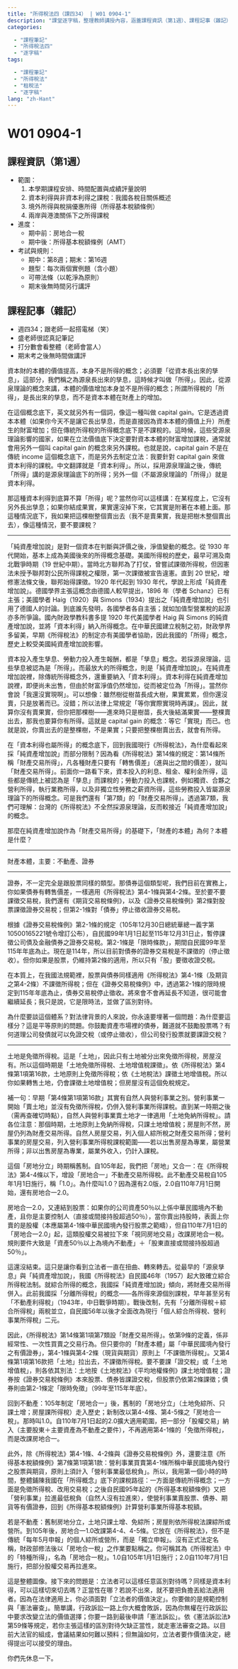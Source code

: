 ```yaml
---
title: "所得稅法四（課四34） | W01 0904-1"
description: "課堂逐字稿，整理教師講授內容，涵蓋課程資訊（第1週）、課程記事（雜記）等重點。"
categories:

  - "課程筆記"
  - "所得稅法四"
  - "逐字稿"
tags:

  - "課程筆記"
  - "所得稅法"
  - "租稅法"
  - "逐字稿"
lang: "zh-Hant"
---
```


# W01 0904-1

## 課程資訊（第1週）

- 範圍：
  1. 本學期課程安排、時間配置與成績評量說明
  2. 資本利得與非資本利得之課稅：我國各稅目關係概述
  3. 境外所得與稅捐優惠所得（所得基本稅額條例）
  4. 兩岸與港澳關係下之所得課稅
- 進度：
  - 期中前：房地合一稅
  - 期中後：所得基本稅額條例（AMT）
- 考試與規則：
  - 期中：第8週；期末：第16週
  - 題型：每次兩個實例題（含小題）
  - 可帶法條（以乾淨為原則）
  - 期末後無時間另行講評


## 課程記事（雜記）

- 週四34；跟老師一起搭電梯（笑）
- 盛老師很認真記筆記
- 打分數會看整體（老師會當人）
- 期末考之後無時間做講評





<!-- 

資本財的本體的,財的價值的提高,它本身不是所得的概念,必須要是從資本漲出來的知識,這個部分,這個我們把它稱之為叫做源泉漲出來的這些知識,這個時候它才叫做所得。 那也因此,從這個源泉理論概念來講,本體的價值增加,它本身並不是所得的概念,因此所謂所得稅的所得,是漲出來的知識,而不是講資本本體的財產上的增加。 因此,在這個概念底下,在英文的字眼裡面,它就另外有一個,像這一種叫做capital gain,它是透過資本本體,如果你今天不是讓它漲出知識,而是直接,因為資本本體它可能財富也會一樣增加,但在傳統所得稅的所得概念底下是不課稅的。 這個時候,這一些受源泉理論影響的國家,他們如果在立法價值底下決定說,要對這一種資本本體的財富的增加,要去做課稅的,他們通常就會用另外一個叫capital gain的這個概念來另外課稅,也就是說,capital gain不是在傳統income這個概念底下,而是另外去制定立法。 制定立法的方式是說,我要針對capital gain來做資本利得的課稅,因為這個capital gain我們從中文的翻譯裡面就是所謂的資本利得,所以我們透過這一個對所得概念採用源泉理論以後,那這個時候它在傳統如何,一是講源泉理論底下的所得,那另外一個就是,它不是源泉理論底下的所得,它是一種資本利得。 那這種資本利得呢,它到底算不算所得呢?當然你可以這樣子講,在某程度上面,它沒有另外長出之形,如果你結束股市,它還沒掉下來,它其實是附著在本體上面,那這種情況底下,我如果把這個數目整個賣出去,我不是賣果實喔,我是樹木整個賣出去,像這種情況,要不要課稅?




純資產增加說上的對一個資本的判斷跟評價以後的這個概念叫存資 純資產增加說 從1930年代開始,基本上變成是美國後來 因為美國其實,美國利所得稅的歷史 它最早是到,最早可以溯及到他們美國南北戰爭的時候 在19世紀中期,因為那時候南北要打仗 那北方的聯邦共和國為了要跟南方去新成立的共和國去打仗 所以他當時候曾經有嘗試,就是要課所得稅 可是因為當時候並沒有在憲法條文裡面給聯邦這一種課徵所得稅的權限 也因此第一次他們要徵所得稅的 美國的那個歷史上徵所得稅是被宣告違憲的 因為聯邦無權去對公民的所得去做這樣一個課稅 是一直到了20世紀,剛剛我們提到的 就是說在後來他們增加了憲法徵修條文的規定之後 到了20世紀的初期,1930年代開始 在學說上面,從最早的1920年代開始 不過根據德國人,我自己去德國留學 德國人的想法是說,這個純資產政要都其實是我們德國人發明的 那這個1896年,他們有一個叫Shunt 他是一個Shunt的財政學者 他說這個是1896年是我們德國人先發明的 其實是,我是沒有證據說你們的海格跟海格是抄我們的 因為1920年海格提出來這個純資產政要說 到了1934年的時候,那個Simmons Simmons,美國的財政學者,也提出了純資產政要說 那那個,我去看德國文獻,那個Tinker他就講說 那個在那個Simmons的文獻裡面 他就有提到德國人在講純資產政要說 那既然是這樣,那顯現的可見的 1930年代的Simmons提出來的這個純資產政要說 應該是有參考登過的 這個說的,這個純資產政要說的概念 應該是我們德國人的發明才對 比如說我們去看那個加值行業稅 也是常常有這樣的例子 因為每次碰到黃雲胖,他就說 加值行業稅是我們法國人1986年先出來的 根據德國人的教法 1985年德國人就已經提出加值行業稅的概念 好啦好啦,你們自己去吵啦 我們就不講這個事情 你去看我們國內財政學的教科書 都會講1920年代 那個什麼美國的財政法學者 Simmons跟那個什麼 跟泰德 這兩位提出來所謂純資產增加縮的理論 他將資本利得 也包括在所謂的純資產增加縮 就以純資產增加縮為理論的前提 因此他把資本的增加利得的情況 也把它涵蓋在所謂所得的概念 中華民國開始建制開始,基本上財政學界基本上都是留美的,沒有人留德或留英的,大概很少,大部分都留美的,而且早期國民政府的所得稅條例的這個下官制定,都有美國財政學者的協助,所以我大概也只能跟各位講,就是說其實我們自己本身的所得概念,比較應該是受,如果從歷史上來看,應該是比較受到美國的純資產增加所有的影響。


資本投入產生孳息,勞動力投入產生孳息 就會也是一個所謂的孳息概念 所以我們如果源泉理論所講的孳息 這個被認為是所得的話 但最放大的所得概念則是純資產增加縮 純資產增加縮裡面 它純資產增加縮裡面 它包含了傳統上我們講所得的概念以外 還有很重要的就是資本利得 資本利得ChatGPT這個概念 在純資產增加縮裡面 儘管它沒賣出去 但是由於它的財富淨值仍然增加 從而它也是被這定位 是屬於所得 當然你會講說 可是我還沒實現啊 你可以想像一件 我雖然樹長大了 從樹苗長大成一個大樹了 上面結滿了果實 果實還沒掉下來 但我還沒賣啊 我還沒賣只是放著而已啊 沒錯 你還沒賣只是放著而已 所以我們有一些在法律規定上就是 我們先不等你賣 我們等你實際上實現的時候 我們就要算 所以就算你沒有賣果實 但是你把那棵樹 因為你進來的時候 它只是樹苗 你長大以後 它結成樹 一個大樹 然後上面結了果實累累的果實 你就把整個樹賣出去的話 那我也要算你有所得 這個就是capital gain的概念 等它實現而已 也就是說你賣出去 我不是賣給你,我是整棵樹賣出去 你只要把那整棵樹賣出去 那這個時候你也一樣有所得 在資本利得也被認為是所得的概念底下 我們現在的所得稅法 我們就來跟各位談一下 我們的所得稅法為什麼是採純資產增加縮 而去部分限制呢 是因為你看我們的所得稅法第14條的規定裡面 在第14條 什麼叫財產交易服?任何東西,財產,你只要有轉售價差,進跟出,有轉售價差,這個就叫財產交易所得。 有資本,所以你前面看幾個,你一路看下來 你有資本投入的利息、租金、權利金所得 這個都是傳統上被認為是知識的 他要課稅,對嗎? 還有我勞動力投入也要課稅 比如說你獨資三號合夥事業 你勞動力投入,你有盈利所得 你的執行業務所得 你的非獨立性勞務的投入 你有第三類的薪資所得 這種勞務的投入也是屬於Attract 執行的概念是傳統所得稅 源泉理論底下的所得概念 可是我們就是有第七類的財產交易所得 也就是說通過第七類的財產交易所得 我們大致上可以理解一件事情 台灣的所得稅法其實不全然是採取源泉理論 它反而是比較接近純資產增加收的概念 那麼在純資產增加收 作為財產交易所得 財產的本體為何? 財產的本體是什麼? 本體



---


不一定完全是跟股票是同樣的類型,它其實是另外一種類型 那債券的這個類型呢,我們目前在實務上面 你如果債券有轉售價差,一樣是用4-1跟4-2 至於要不要課徵期交稅,我們有另外一個期貨交易稅條例 第2條的規定,我們有對股票和期貨交易 但我們2-1條的規定,則對債券停止徵收期貨交易稅 根據我們2-1條的規定,停止徵收的期限是 根據證券交易稅條例2-1條的規定 那財政部因此,這個是從105年12月30號 總統華總一致第10500165221號令 增訂公布證券交易稅條例2-1的條文 根據證券交易稅條例2-1條的規定 我們從民國99年1月1號起至115年12月31號日為止 7年內暫時停止課徵公司債及金融債券證券交易稅 所以2-1條的規定,它是一個限時條款 它有適用期間規定的限制 從民國99年到115年年底為止 我們現在是114年 所以我們現在對債券的證券交易所是不課稅的 它是停止徵收的 但你如果是股票的 那還是維持第2條規定的適用 所以只有股要徵收證交稅 在它本質上 在我們的法規範裡面 它同樣適用4-1條的規定 但它一樣在證券交易稅裡面 透過2-1條的規定 限時的115年為止 年底為止 我們是停止徵收證交稅 這個是我們對資本市場 資產市場裡面的財產本體 只要你是一個在中華民國境內發行之油價證券 根據表彰股權跟債權 我們的資本利得原則上全面免 但有沒有課證交稅 則看它是股權還是債權 股權的話原則上還是繼續課證交稅 但債權的話則有限時適用 到明年年底為止 將來會不會再延長不知道 很可能會再繼續延長 很可能 我只是跟各位講 它是限時法的規定 然後做了一個區別對待 我為什麼要談這種體系 其實對法律背景的人來講 你永遠都要埋著一個問題在這裡面 為什麼要去 因為這是平等原則的問題 你鼓勵資本市場 資產市場裡面的債券 難道就不鼓勵股票嗎 有什麼道理公司發債 就可以免證交稅 或是交易債券就可以免資料 但是公司發行股票 就可以免證交稅


土地是免徵所得稅 這個是土地 因此只有土地被分出來 免徵所得稅 房屋沒有 所以這個時期 它是土地免徵所得稅 土地徵值稅 我們在這個時期稱之為叫房地分地 土地 依照我們所得稅法第4條第1項第16款的規定 原則上它免徵所得稅 依照我們的土地稅法的規定 它有課徵土地徵值稅 所以你如果轉售 你還是會課土地徵值稅 但房屋得免 沒有這個免稅的規定 你如果放在講那個第4條第1項第16款 我跟各位講就是說 早期只有自然人的土地轉售 才免徵所得稅 營利事業 如果賣土地是沒有免徵所得稅的 我是講到這裡 我才突然想到一些事情 早期我們那個第4條第1項第16款 它其實還有自然人跟營利事業的差別 營利事業一開始賣土地是沒有免徵所得稅 它還是要併入營利事業所得 裡面去做營利事業所得稅和課稅 直到某一個時期以後 因為這個部分我要再查一下那個 那個立法的那個時間點 從那個時間以後 自然人跟營利事業賣土地 才一律都適用土地免納所得稅的這個權務規定 所以請各位 這個時期土地原則上免納所得稅 根據法律的規定 基本上它當時候只有課稅土地徵止稅 房屋則不然 房屋還是列為裁交所得 所以自然人的房屋交易 會有一個裁交稅列入個人作為所得稅 如果你是營利事業 那你的房屋 你一樣還是要列入營利事業所得裡面 只是你如果是以房屋出售作為專業的 可能是你的營業所得 如果你不是以房屋出售作為專業的話 你可能是非營業外活動 但還是營利事業所得稅課稅的範圍 所以這個時期是房地分立時期 我們稱之為叫舊制 因為從105年開始 我們把房地又合一了 在我們的所得稅法四之四以下 我們又增加了一個房地合一稅的 這一種不動產交易所得稅 這一種不動產交易所得稅 從105年開始適用 這個叫新制1.0 105年1月1號開始 為什麼講1.0 因為我們還有2.0版 2.0版就是從110年7月16號開始 房地合一制從105年開始 1.0版然後到了110年7月 我剛剛講7月1號還是7月6號【注意：7月1號】


又連結到股票 如果你的公司資產50%以上 是屬於中華民國境內之不動產 你的主要資產是不動產 而且你是主要的控制人 也就是超過50%以上的控制人 也就是你是股東 你轉賣你的股權50% 50% 也就是公司資產50% 而你是這個公司的直接間接控制 超過50%以上的投資人或是股份人 當你賣出你的股權的時候 本來你其實是賣股權 應該是股票四之一條 中華民國境內發行的股票 可是這個時候這個股票 只要你是主要股東 也就是你直接間接控制50%以上 然後你這個公司的主要資產 又是超過50%以上 是中華民國境內之不動產的話 那麼這個時候 110年的7月1號的2.0版 把股票這個部分拉下來 來改科房地產 這樣還沒有結束 因為這只是整個 讓你知道我們的立法者 一直在扭曲轉來轉去 從最早的所得之息理論 跟純資產增加說 我們所得稅法的制定 從民國1956年 就是民國46年開始 其實基本上已經大致上確立了 中俄所得稅的法制 可是在中俄所得稅 就這個中俄所得的概念 基本上它是採用純資產增加說 也就是因此它把財家所得 把它併進來 因為在此之前 中華民國的所得稅法 基本上是採用分離所得稅的概念 也就是採用剛剛我們講的那個 就是它是一個一個所得來源 然後就個別個別課稅 所以以前我們有不動產的利得稅 這個是另外獨立開來 這個在1943年 那個是還在中日戰爭時期的時候的所得稅 那我們到戰後的時候 戰後以後 因為我們所得稅法 做了一次大的改制 先從分離所得稅併了中俄所得稅 所以是兩稅併立 我們有一段時期 從19 就是民國46到56年之間的時候 我們有一段時期是 有分離所得稅 然後有中俄所得稅 是一直到56年以後 我們才整個全面改革 現在這個名稱的叫做 個人中俄所得稅 營利事業所得稅 這個名稱也因此 我們的所得稅法第14條 第1項第7類裡面 有一個裁交所得的規定 這個裁交所得 根據所得法稅法第9條的規定 就是非經常性的 一次性的買賣的交易行為 但只要你的財產本體 是屬於中華民國境內 發行自由價證券的資產的話 4-1條跟4-2條 分成是現貨或期貨 原則上我們不課徵所得稅 第4條的第1項第16環 把土地又拉出去 一樣不課徵所得稅 要不要另外課徵證交稅 跟土地增值稅 當然各自依照各別的法律規定 所以在土地這個地方 我們根據土地稅法 平均地權條例的規定 我們都有課土地增值稅 根據證券交易稅條例 我們的法律規定是 本財是股票跟債券 表彰股權跟表彰債權的優價證券 都是要課證交稅的 但是第2條的股票證交稅繼續課 2-1條制定了一個現實適用的法律 從99年到115年年底為止 7年間債券的優價證券免課證交稅 回到了不動產 我們在105年的時候 著手制定了所謂的房地合一稅 就制的是房地分立土地免徵所得稅 只課徵土徵稅 房屋則一樣要課徵營利事業所得 或是個人周末所得 因為它本來就是一種財產交易所得的概念 來到了105年以後 全部從所得稅拉出去 它改課4-4條跟4-5條的房地合一稅 那時候叫1.0版 從110年7月1號開始 我們改課所謂的2.0版 擴大房地合一稅適用的範圍 把一部分的股權交易 什麼樣的股權交易把它納進來了 當你是主要股東 而且你公司資產主要是以不動產為構成的 50-50%的規則 1-1的規則 這個時候你不是適用4-1條的免徵所得稅 免徵所得稅 而是適用2.0版的房地合一稅 在這個股票的4-1條 跟4-1條的這個證券交易稅以外 我們另外又再所得基本稅額條例 第7條 第1項 第1款的規定 營利事業買賣 4-1條中華民國境內發行之股票 跟期貨原則上 所得基本稅額條例的最低稅額 所以我們用第一個小時的時間 跟各位整體鋪陳 我國所得稅 所得概念底下的所得課稅 分別涉及到 傳統所得稅裡面的傳統所得的概念 分別涉及到 免徵所得稅改用證交稅來科 之後又從民國95年 開始的所得基本稅額條例 又再把營利事業拉進來 自然人沒拉進來 只有營利事業 賣股票 賣債券 有價證券 又回到 又回到所得基本稅額條例 改科營利事業所得基本稅額 包括期貨 4-2一樣 4-2一樣 因為4-1 4-2 都是所得基本稅額條例第7條 第1項第1款適用的道理 如果你是不動產的話 我們的舊制 土地跟房屋分立 土地只科土徵稅 免科徵所得稅 房屋則科所得稅 看你是自然人 是適用中二所得稅 還是適用營利事業所得稅 到了105年以後 1.0版出現 房地合一 改科4-4跟4-5條的 它放在所得稅 但其實它不是傳統的所得稅 不是個人中二所得稅 也不是營利事業所得稅 因為它不是每年五月份申報的 中二所得稅跟營利事業所得稅 而是獨立申報的 沒有一個正式名稱 我們財政部在修法之後 才來增加一個 房地合一稅的作業準則 作業要點 這個時候才出現房地合一稅 你如果去講它正式名稱 它倒也沒有在所得稅法本身裡面去出現 所以你可以講 它是一種所得稅法裡面的特種所得 它叫房地合一稅 房地合一稅 1.0版105年1月1號開始適用 2.0版110年7月1號以後開始適用 把一部分的股權交易再把它拉進來 這是整個我們一個 不能講外野 立法者 至少讓各位 你一定會現話 我們是這樣合成 當然你背後就要繼續去問 立法者這麼大嗎 可以這樣任意的去區別對待嗎 可以任意的 這樣同樣都是資本利益 如果你認為它是 可以這樣切來切去嗎 正當性在哪 你說不出來的話 那我也只能跟各位講 好 不能再把適用者承擔 因為法律適用 你必須要尋找立法者的價值決定 你是要做規範 憲法審查 簡單來講你把行政訴訟 你一定一路輸到 因為你無權在行政訴訟裡面 請求立法者變成這樣的一個立法價值決定 你一定要一路輸到最後面去申請 憲法訴訟 憲法訴訟法59條如果你認為他是可以這樣來去嗎 ？正當性在哪你說不出來的話 ，那我也隻能跟不會講好不能在法適用這個。因為法律適用你必須要成立法者的價值決定 ，你是要做規範憲法生產簡單來講立法行政訴訟一定一度負責 ，因為到最後麵去申請法以目前大法官的組成開會的可能性大概多講也就行一行他早早睡覺比較有名哈比較保一點的這樣就算我們 15位大法官聯合都開滿沒有過不太知道立馬者為什麼做這為什麼同意匕首的可以這樣利有區來進去我沒有說你不可以做架子決定但並八者要做這個價值決定的事。你總要一個真要有一個人就這樣子 ，你們先休息一下 -->



資本財的本體的價值提高，本身不是所得的概念；必須要「從資本長出來的孳息」，這部分，我們稱之為源泉長出來的孳息，這時候才叫做「所得」。因此，從源泉理論的概念來講，本體的價值增加本身並不是所得的概念；所謂所得稅的「所得」，是長出來的孳息，而不是資本本體在財產上的增加。

在這個概念底下，英文就另外有一個詞，像這一種叫做 capital gain。它是透過資本本體（如果你今天不是讓它長出孳息，而是直接因為資本本體的價值上升）所產生的財富增加；但在傳統所得稅的所得概念底下是不課稅的。這時候，這些受源泉理論影響的國家，如果在立法價值底下決定要對資本本體的財富增加課稅，通常就會用另外一個叫 capital gain 的概念來另外課稅。也就是說，capital gain 不是在傳統 income 這個概念底下，而是另外去制定立法：我要針對 capital gain 來做資本利得的課稅。中文翻譯就是「資本利得」。所以，採用源泉理論之後，傳統「所得」講的是源泉理論底下的所得；另外一個（不屬源泉理論的「所得」）就是資本利得。

那這種資本利得到底算不算「所得」呢？當然你可以這樣講：在某程度上，它沒有另外長出孳息；如果你結成果實，果實還沒掉下來，它其實是附著在本體上面。那這種情況底下，我如果把這棵樹整個賣出去（我不是賣果實，我是把樹木整個賣出去），像這種情況，要不要課稅？

---

「純資產增加說」是對一個資本在判斷與評價之後，淨值變動的概念。從 1930 年代開始，基本上成為美國後來的所得概念基礎。美國所得稅的歷史，最早可溯及南北戰爭時期（19 世紀中期）。當時北方聯邦為了打仗，曾嘗試課徵所得稅，但因憲法未授予聯邦對公民所得課稅之權限，第一次課徵被宣告違憲。直到 20 世紀，增修憲法條文後，聯邦始得課徵。1920 年代起到 1930 年代，學說上形成「純資產增加說」。德國學界主張這概念由德國人較早提出，1896 年（學者 Schanz）已有主張；美國學者 Haig（1920）與 Simons（1934）提出之「純資產增加說」也引用了德國人的討論。到底誰先發明，各國學者各自主張；就如加值型營業稅的起源亦多所爭論。國內財政學教科書多提 1920 年代美國學者 Haig 與 Simons 的純資產增加說，並將「資本利得」納入所得概念。在中華民國建立稅制之初，財政學界多留美，早期《所得稅法》的制定亦有美國學者協助，因此我國的「所得」概念，歷史上較受美國純資產增加說影響。

資本投入產生孳息、勞動力投入產生報酬，都是「孳息」概念。若採源泉理論，這些孳息被認為是「所得」。而最放大的所得概念，則是「純資產增加說」。在純資產增加說裡，除傳統所得概念外，還重要納入「資本利得」。資本利得在純資產增加說裡，即便尚未出售，但由於財富淨值仍然增加，從而被定位為「所得」。當然你會說「我還沒實現啊」。可以想像：雖然樹從樹苗長成大樹，果實累累，但你還沒賣，只是放著而已。沒錯；所以法律上常規定「等你實際實現時再課」。因此，就算你沒有賣果實，但你把那棵樹——進來時只是樹苗，長大後結滿果實——整棵賣出去，那我也要算你有所得。這就是 capital gain 的概念：等它「實現」而已。也就是說，你賣出去的是整棵樹，不是果實；只要把整棵樹賣出去，就會有所得。

在「資本利得也屬所得」的概念底下，回到我國現行《所得稅法》，為什麼看起來採「純資產增加說」而部分限制？因為看《所得稅法》第14條的規定：第14條所稱「財產交易所得」，凡各種財產只要有「轉售價差」（進與出之間的價差），就叫「財產交易所得」。前面你一路看下來，資本投入的利息、租金、權利金所得，這些都是傳統上被認為是「孳息」而課稅的；勞動力投入也課稅，例如獨資、合夥之營利所得，執行業務所得，以及非獨立性勞務之薪資所得，這些勞務投入皆屬源泉理論下的所得概念。可是我們還有「第7類」的「財產交易所得」。透過第7類，我們可理解：台灣的《所得稅法》不全然採源泉理論，反而較接近「純資產增加說」的概念。

那麼在純資產增加說作為「財產交易所得」的基礎下，「財產的本體」為何？本體是什麼？


---

財產本體，主要：不動產、證券

---


證券，不一定完全是跟股票同樣的類型。那債券這個類型呢，我們目前在實務上，你如果債券有轉售價差，一樣適用《所得稅法》第4-1條與第4-2條。至於要不要課徵交易稅，我們還有《期貨交易稅條例》，以及《證券交易稅條例》第2條對股票課徵證券交易稅；但第2-1條對「債券」停止徵收證券交易稅。

根據《證券交易稅條例》第2-1條的規定（105年12月30日總統華總一義字第10500165221號令增訂公布），自民國99年1月1日起至115年12月31日止，暫停課徵公司債及金融債券之證券交易稅。第2-1條是「限時條款」，期間自民國99年至115年年底為止。現在是114年，所以目前對債券的證券交易稅是不課徵的（停止徵收）。但你如果是股票，仍維持第2條的適用，所以只有「股」要徵收證交稅。

在本質上，在我國法規範裡，股票與債券同樣適用《所得稅法》第4-1條（及期貨之第4-2條）不課徵所得稅；但在《證券交易稅條例》中，透過第2-1條的限時規定到115年年底為止，債券交易稅停止徵收。將來會不會再延長不知道，很可能會繼續延長；我只是說，它是限時法，並做了區別對待。

為什麼要談這個體系？對法律背景的人來說，你永遠要埋著一個問題：為什麼要這樣分？這是平等原則的問題。你鼓勵資產市場裡的債券，難道就不鼓勵股票嗎？有何道理公司發債就可以免證交稅（或停止徵收），但公司發行股票就要課證交稅？

---

土地是免徵所得稅。這是「土地」，因此只有土地被分出來免徵所得稅，房屋沒有。所以這個時期是「土地免徵所得稅、土地增值稅課徵」。依《所得稅法》第4條第1項第16款，土地原則上免徵所得稅；依《土地稅法》課徵土地增值稅。所以你如果轉售土地，仍會課徵土地增值稅；但房屋沒有這個免稅規定。

補一句：早期「第4條第1項第16款」其實有自然人與營利事業之別。營利事業一開始「賣土地」並沒有免徵所得稅，仍併入營利事業所得課稅。直到某一時期之後（需再查確切時點），自然人與營利事業賣土地才一律適用「土地免納所得稅」。請各位注意：那個時期，土地原則上免納所得稅，只課土地增值稅；房屋則不然，房屋仍列為財產交易所得。自然人房屋交易，列入個人綜所稅之財產交易所得；營利事業的房屋交易，列入營利事業所得稅課稅範圍——若以出售房屋為專業，屬營業所得；非以出售房屋為專業，屬業外收入，仍計入課稅。

這個「房地分立」時期稱舊制。自105年起，我們把「房地」又合一：在《所得稅法》第4-4條以下，增設「房地合一」不動產交易所得稅。此不動產交易稅自105年1月1日施行，稱「1.0」。為什麼叫1.0？因為還有2.0版，2.0自110年7月1日開始，還有房地合一2.0。


房地合一2.0，又連結到股票：如果你的公司資產50％以上係中華民國境內不動產，且你是主要控制人（直接或間接持股超過50％），當你賣出持股時，表面上你賣的是股權（本應屬第4-1條中華民國境內發行股票之範疇），但自110年7月1日的「房地合一2.0」起，這類股權交易被拉下來「視同房地交易」改課房地合一稅。規則要件大致是「資產50％以上為境內不動產」＋「股東直接或間接持股超過50％」。

這還沒結束。這只是讓你看到立法者一直在扭曲、轉來轉去。從最早的「源泉孳息」與「純資產增加說」，我國《所得稅法》自民國46年（1957）起大致確立綜合所得稅法制。就綜合所得的概念，我國採「純資產增加說」傾向，將財產交易所得併入。此前我國採「分離所得稅」的概念——各所得來源個別課稅，早年甚至另有「不動產利得稅」（1943年，中日戰爭時期）。戰後改制，先有「分離所得稅＋綜合所得稅」兩稅並立，自民國56年以後才全面改為現行「個人綜合所得稅、營利事業所得稅」二元。

因此，《所得稅法》第14條第1項第7類設「財產交易所得」。依第9條的定義，係非經常性、一次性買賣之交易行為。但只要你的「財產本體」屬「中華民國境內發行之有價證券」，第4-1條與第4-2條（現貨與期貨）原則上「不課徵所得稅」。又第4條第1項第16款把「土地」拉出去，不課徵所得稅。要不要課「證交稅」或「土地增值稅」，則各依其別法：土地按《土地稅法》《平均地權條例》課土地增值稅；證券按《證券交易稅條例》本來股票、債券皆課證交稅，但股票仍依第2條課徵；債券則由第2-1條定「限時免徵」（99年至115年年底）。

回到不動產：105年制定「房地合一」後，舊制的「房地分立」（土地免綜所、只課土增；房屋課所得稅）走入歷史；新制改以第4-4條、第4-5條之「房地合一稅」。那時叫1.0。自110年7月1日起的2.0擴大適用範圍，把一部分「股權交易」納入（主要股東＋主要資產為不動產之要件），不再適用第4-1條的「免徵所得稅」，而是改課房地合一。

此外，除《所得稅法》第4-1條、4-2條與《證券交易稅條例》外，還要注意《所得基本稅額條例》第7條第1項第1款：營利事業買賣第4-1條所稱中華民國境內發行之股票與期貨，原則上須計入「營利事業最低稅負」。所以，我用第一個小時的時間，整體鋪陳我國在「所得概念」底下的課稅路徑：一方面是傳統所得概念；一方面是免徵所得稅、改用交易稅；之後自民國95年起的《所得基本稅額條例》又把「營利事業」拉進最低稅負（自然人沒有拉進來），使營利事業賣股票、債券、期貨等有價證券，回到《所得基本稅額條例》計算營利事業所得基本稅額。

若是不動產：舊制房地分立，土地只課土增、免綜所；房屋則依所得稅法課綜所或營所。到105年後，房地合一1.0改課第4-4、4-5條。它放在《所得稅法》，但不是傳統「每年5月申報」的個人綜所或營所，而是「獨立申報」。沒有正式法定名稱，財政部修法後以「房地合一稅」之作業要點稱之。你可稱其為《所得稅法》中的「特種所得」，名為「房地合一稅」。1.0自105年1月1日施行；2.0自110年7月1日施行，把部分股權交易再拉進來。

這是整體圖像。接下來的問題是：立法者可以這樣任意區別對待嗎？同樣是資本利得，可以這樣切來切去嗎？正當性在哪？若說不出來，就不要把負擔丟給法適用者。因為在法律適用上，你必須面對「立法者的價值決定」。你要做的是規範控制與「憲法審查」。簡單講，行政訴訟一路上你大概會敗訴，因為你無權在行政訴訟中要求改變立法的價值選擇；你要一路到最後申請「憲法訴訟」。依《憲法訴訟法》第59條等規定，若你主張這樣的區別對待欠缺正當性，就走憲法審查之路。以目前大法官的組成，會議結果如何難以預料；但無論如何，立法者要作價值決定，總得提出可以接受的理由。

你們先休息一下。